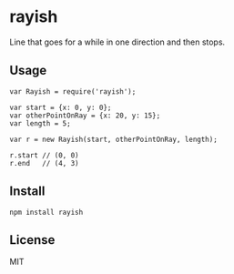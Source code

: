 # rayish

Line that goes for a while in one direction and then stops.

## Usage

    var Rayish = require('rayish');
    
    var start = {x: 0, y: 0};
    var otherPointOnRay = {x: 20, y: 15};
    var length = 5;
    
    var r = new Rayish(start, otherPointOnRay, length);
    
    r.start // (0, 0)
    r.end   // (4, 3)

## Install

    npm install rayish

## License

MIT